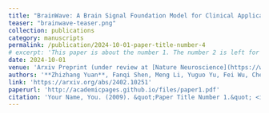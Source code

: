```yaml
---
title: "BrainWave: A Brain Signal Foundation Model for Clinical Applications"
teaser: "brainwave-teaser.png"
collection: publications
category: manuscripts
permalink: /publication/2024-10-01-paper-title-number-4
# excerpt: 'This paper is about the number 1. The number 2 is left for future work.'
date: 2024-10-01
venue: 'Arxiv Preprint (under review at [Nature Neuroscience](https://www.nature.com/neuro/))'
authors: '**Zhizhang Yuan**, Fanqi Shen, Meng Li, Yuguo Yu, Fei Wu, Chenhao Tan, Yang Yang'
link: 'https://arxiv.org/abs/2402.10251'
paperurl: 'http://academicpages.github.io/files/paper1.pdf'
citation: 'Your Name, You. (2009). &quot;Paper Title Number 1.&quot; <i>Journal 1</i>. 1(1).'
---
```

